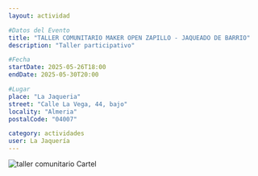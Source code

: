 ```yaml
---
layout: actividad

#Datos del Evento
title: "TALLER COMUNITARIO MAKER OPEN ZAPILLO - JAQUEADO DE BARRIO"
description: "Taller participativo"

#Fecha
startDate: 2025-05-26T18:00
endDate: 2025-05-30T20:00

#Lugar
place: "La Jaqueria"
street: "Calle La Vega, 44, bajo"
locality: "Almeria"
postalCode: "04007"

category: actividades
user: La Jaquería
---
```

![taller comunitario Cartel](https://lajaqueria.org/recursos/2025-05-26/cartel.jpg)

